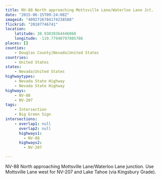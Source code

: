 ```yaml
---
title: NV-88 North approaching Mottsville Lane/Waterloo Lane Jct.
date: "2015-06-15T09:24:08Z"
imageid: "4092726784174238588"
flickrid: "20107746741"
location:
    latitude: 38.93030364446068
    longitude: -119.77940797805786
places: []
counties:
    - Douglas County|Nevada|United States
countries:
    - United States
states:
    - Nevada|United States
highwaytypes:
    - Nevada State Highway
    - Nevada State Highway
highways:
    - NV-88
    - NV-207
tags:
    - Intersection
    - Big Green Sign
intersections:
    - overlap1: null
      overlap2: null
      highways1:
        - NV-88
      highways2:
        - NV-207

---
```

NV-88 North approaching Mottsville Lane/Waterloo Lane junction.  Use Mottsville Lane west for NV-207 and Lake Tahoe (via Kingsbury Grade).
